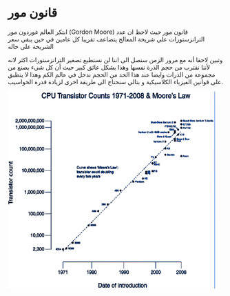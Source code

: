 # قانون مور

ابتكر العالم غوردون مور (Gordon Moore) قانون مور حيث لاحظ ان عدد الترانزستورات على شريحة المعالج يتضاعف تقريبا كل عامين في حين يبقى سعر الشريحة على حاله


وتبين لاحقا أنه مع مرور الزمن سنصل الى اننا لن نستطيع تصغير الترانزستورات اكثر لانه لأننا نقترب من حجم الذرة نفسها وهذا يشكل عائق كبير حيث أن  كل شيء يصنع من مجموعة من الذرات وايضا عند هذا الحد من الحجم ندخل في عالم الكم وهذا لا ينطبق على قوانين الفيزياء الكلاسيكية و بتالي سنحتاج الى طريقة اخرى لزيادة قدرة الحواسيب.

![NP_Problem](/docfx_project/images/Moore's_law.png)
